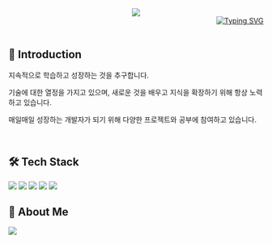 <div align="center">
  <img src="https://capsule-render.vercel.app/api?type=waving&color=6d9886&width=100&height=80&section=header&text=&animation=twinkling" />
  <div align="right">
    <a href="https://git.io/typing-svg">
      <img src="https://readme-typing-svg.demolab.com?font=Carter+One&size=60&pause=1000&color=6D9886&width=600&height=100&lines=Hello+I'm+Sieun+%F0%9F%91%8B%F0%9F%8F%BB" alt="Typing SVG" />
    </a>
  </div>
</div>

<br>

<h2>🐥 Introduction</h2>
<p>지속적으로 학습하고 성장하는 것을 추구합니다.</p>
<p>기술에 대한 열정을 가지고 있으며, 새로운 것을 배우고 지식을 확장하기 위해 항상 노력하고 있습니다.</p>
<p>매일매일 성장하는 개발자가 되기 위해 다양한 프로젝트와 공부에 참여하고 있습니다. </p>

<br>

<h2>🛠️ Tech Stack</h2>
<span>
<img src="https://img.shields.io/badge/JavaScript-F7DF1E?style=for-the-badge&logo=JavaScript&logoColor=FFFFFF"/>
<img src="https://img.shields.io/badge/TypeScript-3178C6?style=for-the-badge&logo=TypeScript&logoColor=FFFFFF"/>
<img src="https://img.shields.io/badge/React-61DAFB?style=for-the-badge&logo=React&logoColor=FFFFFF"/>
<img src="https://img.shields.io/badge/NodeJS-339933?style=for-the-badge&logo=Node.js&logoColor=FFFFFF"/>
<img src="https://img.shields.io/badge/aws-232F3E?style=for-the-badge&logo=AmazonAws&logoColor=FFFFFF"/>
</span>

<!--   <img src="https://img.shields.io/badge/JavaScript-F7DF1E?style=flat-square&logo=JavaScript&logoColor=FFFFFF"/>
  <img src="https://img.shields.io/badge/TypeScript-3178C6?style=flat-square&logo=TypeScript&logoColor=FFFFFF"/>
  <img src="https://img.shields.io/badge/React-61DAFB?style=flat-square&logo=React&logoColor=FFFFFF"/>
  <img src="https://img.shields.io/badge/NodeJS-339933?style=flat-square&logo=Node.js&logoColor=FFFFFF"/>
  <img src="https://img.shields.io/badge/aws-232F3E?style=flat-square&logo=AmazonAws&logoColor=FFFFFF"/> -->
  
<br>

<h2>🧸 About Me</h2>

<a href="https://sinetlsl.github.io/">
  <img src="https://img.shields.io/badge/Tech Blog-88A81D?style=for-the-badge&logo=git&logoColor=FFFFFF"/>
</a>
<br>

